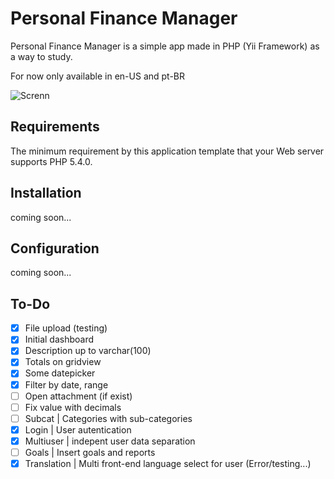 Personal Finance Manager
=================================


Personal Finance Manager is a simple app made in PHP (Yii Framework) as a way to study.

For now only available in en-US and pt-BR

![Screnn](https://raw.github.com/gugoan/economizzer/master/web/images/screen.png)



Requirements
------------

The minimum requirement by this application template that your Web server supports PHP 5.4.0.


Installation
------------


coming soon...


Configuration
-------------


coming soon...


To-Do 
------

- [x] File upload (testing)
- [x] Initial dashboard
- [x] Description up to varchar(100)
- [x] Totals on gridview
- [x] Some datepicker
- [x] Filter by date, range
- [ ] Open attachment (if exist)
- [ ] Fix value with decimals
- [ ] Subcat | Categories with sub-categories
- [x] Login | User autentication
- [x] Multiuser | indepent user data separation
- [ ] Goals | Insert goals and reports 
- [x] Translation | Multi front-end language select for user (Error/testing...)
